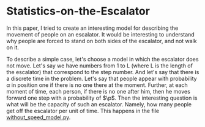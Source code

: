 # Statistics-on-the-Escalator
In this paper, I tried to create an interesting model for describing the movement of people on an escalator. It would be interesting to understand why people are forced to stand on both sides of the escalator, and not walk on it.

To describe a simple case, let's choose a model in which the escalator does not move. Let's say we have numbers from 1 to L (where L is the length of the escalator) that correspond to the step number. And let's say that there is a discrete time in the problem. Let's say that people appear with probability $\alpha$ in position one if there is no one there at the moment. Further, at each moment of time, each person, if there is no one after him, then he moves forward one step with a probability of $\p$. Then the interesting question is what will be the capacity of such an escalator. Namely, how many people get off the escalator per unit of time. This happens in the file [without_speed_model.py](without_speed_model.py).

